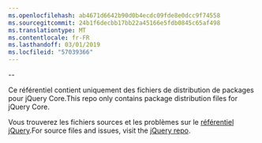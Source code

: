 ```yaml
---
ms.openlocfilehash: ab4671d6642b90d0b4ecdc09fde8e0dcc9f74558
ms.sourcegitcommit: 24b1f6decbb17bb22a45166e5fdb0845c65af498
ms.translationtype: MT
ms.contentlocale: fr-FR
ms.lasthandoff: 03/01/2019
ms.locfileid: "57039366"
---
```

--

<span data-ttu-id="b3ae9-101">Ce référentiel contient uniquement des fichiers de distribution de packages pour jQuery Core.</span><span class="sxs-lookup"><span data-stu-id="b3ae9-101">This repo only contains package distribution files for jQuery Core.</span></span>

<span data-ttu-id="b3ae9-102">Vous trouverez les fichiers sources et les problèmes sur le [référentiel jQuery](https://github.com/jquery/jquery).</span><span class="sxs-lookup"><span data-stu-id="b3ae9-102">For source files and issues, visit the [jQuery repo](https://github.com/jquery/jquery).</span></span>
